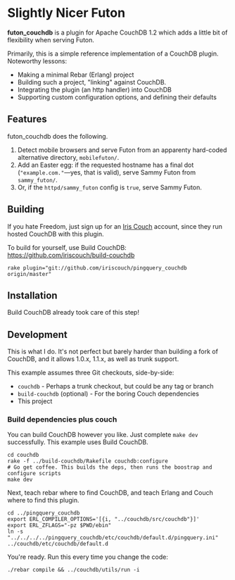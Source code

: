 # Slightly Nicer Futon

**futon_couchdb** is a plugin for Apache CouchDB 1.2 which adds a little bit of flexibility when serving Futon.

Primarily, this is a simple reference implementation of a CouchDB plugin. Noteworthy lessons:

* Making a minimal Rebar (Erlang) project
* Building such a project, "linking" against CouchDB.
* Integrating the plugin (an http handler) into CouchDB
* Supporting custom configuration options, and defining their defaults

## Features

futon_couchdb does the following.

1. Detect mobile browsers and serve Futon from an apparenty hard-coded alternative directory, `mobilefuton/`.
1. Add an Easter egg: if the requested hostname has a final dot (`"example.com."`&mdash;yes, that is valid), serve Sammy Futon from `sammy_futon/`.
1. Or, if the `httpd/sammy_futon` config is `true`, serve Sammy Futon.

## Building

If you hate Freedom, just sign up for an [Iris Couch][ic] account, since they run hosted CouchDB with this plugin.

To build for yourself, use Build CouchDB: https://github.com/iriscouch/build-couchdb

    rake plugin="git://github.com/iriscouch/pingquery_couchdb origin/master"

[ic]: http://www.iriscouch.com/service

## Installation

Build CouchDB already took care of this step!

## Development

This is what I do. It's not perfect but barely harder than building a fork of CouchDB, and it allows 1.0.x, 1.1.x, as well as trunk support.

This example assumes three Git checkouts, side-by-side:

* `couchdb` - Perhaps a trunk checkout, but could be any tag or branch
* `build-couchdb` (optional) - For the boring Couch dependencies
* This project

### Build dependencies plus couch

You can build CouchDB however you like. Just complete `make dev` successfully. This example uses Build CouchDB.

    cd couchdb
    rake -f ../build-couchdb/Rakefile couchdb:configure
    # Go get coffee. This builds the deps, then runs the boostrap and configure scripts
    make dev

Next, teach rebar where to find CouchDB, and teach Erlang and Couch where to find this plugin.

    cd ../pingquery_couchdb
    export ERL_COMPILER_OPTIONS='[{i, "../couchdb/src/couchdb"}]'
    export ERL_ZFLAGS="-pz $PWD/ebin"
    ln -s "../../../../pingquery_couchdb/etc/couchdb/default.d/pingquery.ini" ../couchdb/etc/couchdb/default.d

You're ready. Run this every time you change the code:

    ./rebar compile && ../couchdb/utils/run -i
